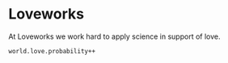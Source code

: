 # Loveworks

At Loveworks we work hard to apply science in support of love.

`world.love.probability++`
